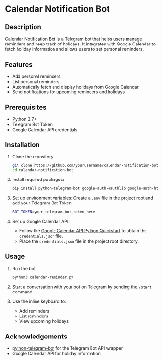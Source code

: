 # Calendar Notification Bot

## Description

Calendar Notification Bot is a Telegram bot that helps users manage reminders and keep track of holidays. It integrates with Google Calendar to fetch holiday information and allows users to set personal reminders.

## Features

- Add personal reminders
- List personal reminders
- Automatically fetch and display holidays from Google Calendar
- Send notifications for upcoming reminders and holidays

## Prerequisites

- Python 3.7+
- Telegram Bot Token
- Google Calendar API credentials

## Installation

1. Clone the repository:

   ```bash
   git clone https://github.com/yourusername/calendar-notification-bot.git
   cd calendar-notification-bot
   ```

2. Install required packages:

   ```bash
   pip install python-telegram-bot google-auth-oauthlib google-auth-httplib2 google-api-python-client python-dotenv
   ```

3. Set up environment variables:
   Create a `.env` file in the project root and add your Telegram Bot Token:

   ```bash
   BOT_TOKEN=your_telegram_bot_token_here
   ```

4. Set up Google Calendar API:
   - Follow the [Google Calendar API Python Quickstart](https://developers.google.com/calendar/quickstart/python) to obtain the `credentials.json` file.
   - Place the `credentials.json` file in the project root directory.

## Usage

1. Run the bot:

   ```bash
   python3 calendar-reminder.py
   ```

2. Start a conversation with your bot on Telegram by sending the `/start` command.

3. Use the inline keyboard to:
   - Add reminders
   - List reminders
   - View upcoming holidays

## Acknowledgements

- [python-telegram-bot](https://github.com/python-telegram-bot/python-telegram-bot) for the Telegram Bot API wrapper
- Google Calendar API for holiday information
